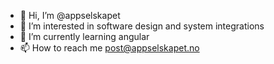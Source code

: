 - 👋 Hi, I’m @appselskapet
- 👀 I’m interested in software design and system integrations
- 🌱 I’m currently learning angular
- 📫 How to reach me post@appselskapet.no

<!---
appselskapet/appselskapet is a ✨ special ✨ repository because its `README.md` (this file) appears on your GitHub profile.
You can click the Preview link to take a look at your changes.
--->
